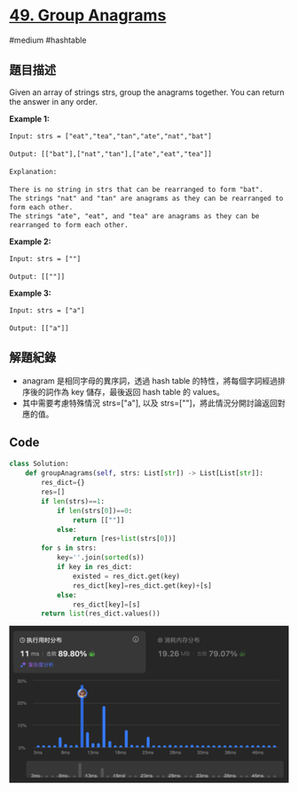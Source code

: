 # [49. Group Anagrams](https://leetcode.cn/problems/group-anagrams)

#medium #hashtable

## 題目描述

Given an array of strings strs, group the 
anagrams
 together. You can return the answer in any order.

**Example 1:**

```text
Input: strs = ["eat","tea","tan","ate","nat","bat"]

Output: [["bat"],["nat","tan"],["ate","eat","tea"]]

Explanation:

There is no string in strs that can be rearranged to form "bat".
The strings "nat" and "tan" are anagrams as they can be rearranged to form each other.
The strings "ate", "eat", and "tea" are anagrams as they can be rearranged to form each other.
```

**Example 2:**

```
Input: strs = [""]

Output: [[""]]
```

**Example 3:**

```
Input: strs = ["a"]

Output: [["a"]]
```

## 解題紀錄
* anagram 是相同字母的異序詞，透過 hash table 的特性，將每個字詞經過排序後的詞作為 key 儲存，最後返回 hash table 的 values。
* 其中需要考慮特殊情況 strs=["a"], 以及 strs=[""]，將此情況分開討論返回對應的值。


## Code
```python
class Solution:
    def groupAnagrams(self, strs: List[str]) -> List[List[str]]:
        res_dict={}
        res=[]
        if len(strs)==1:
            if len(strs[0])==0:
                return [[""]]
            else:
                return [res+list(strs[0])]
        for s in strs:
            key=''.join(sorted(s))        
            if key in res_dict:
                existed = res_dict.get(key)
                res_dict[key]=res_dict.get(key)+[s]
            else:
                res_dict[key]=[s]
        return list(res_dict.values())
```

![img_ac](https://github.com/youngmihuang/leetcode-python/blob/main/img/49.group_anagrams.png)
